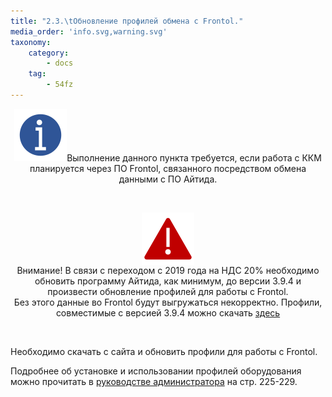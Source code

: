 ```yaml
---
title: "2.3.\tОбновление профилей обмена с Frontol."
media_order: 'info.svg,warning.svg'
taxonomy:
    category:
        - docs
    tag:
        - 54fz
---
```


<div class="notices blue">
<p style="text-align: center;"><img src="info.svg" alt="info" />Выполнение данного пункта требуется, если работа с ККМ планируется через ПО Frontol, связанного посредством обмена данными с ПО Айтида.</p>
</div>
<p>&nbsp;</p>
<div class="notices red">
<p style="text-align: center;"><img style="display: block; margin-left: auto; margin-right: auto;" src="warning.svg" alt="warning" />Внимание! В связи с переходом с 2019 года на НДС 20% необходимо обновить программу Айтида, как минимум, до версии 3.9.4 и произвести обновление профилей для работы с Frontol. <br />Без этого данные во Frontol будут выгружаться некорректно. Профили, совместимые с версией 3.9.4 можно скачать <a href="http://itida.ru/download/profiles/profiles201812.zip" target="_blank" rel="noopener">здесь</a></p>
</div>
<p>&nbsp;</p>
<p>Необходимо скачать с сайта и обновить профили для работы с Frontol.</p>
<p>Подробнее об установке и использовании профилей оборудования можно прочитать в <a href="http://itida.ru/download/docs/2.99/itida_admin_29940.pdf" target="_blank" rel="noopener">руководстве администратора</a> на стр. 225-229.</p>